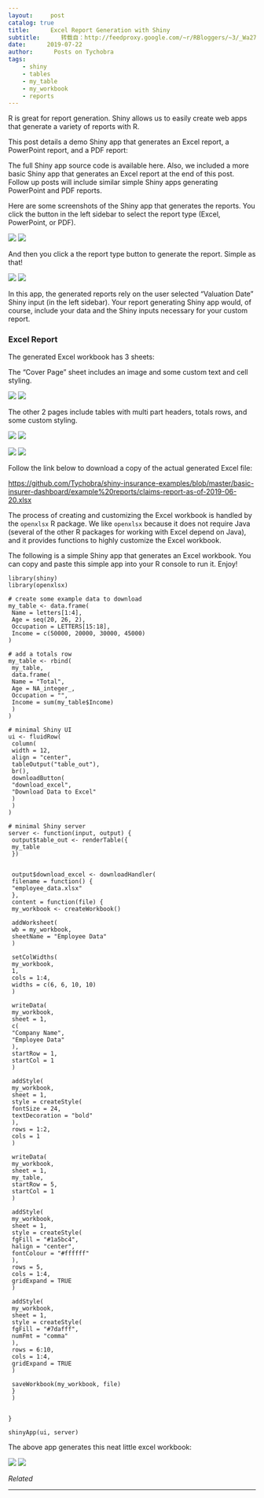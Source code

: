 ```yaml
---
layout:     post
catalog: true
title:      Excel Report Generation with Shiny
subtitle:      转载自：http://feedproxy.google.com/~r/RBloggers/~3/_Wa2790_30E/
date:      2019-07-22
author:      Posts on Tychobra
tags:
    - shiny
    - tables
    - my_table
    - my_workbook
    - reports
---
```






R is great for report generation. Shiny allows us to easily create web apps that generate a variety of reports with R.

This post details a demo Shiny app that generates an Excel report, a PowerPoint report, and a PDF report:

The full Shiny app source code is available here. Also, we included a more basic Shiny app that generates an Excel report at the end of this post. Follow up posts will include similar simple Shiny apps generating PowerPoint and PDF reports.

Here are some screenshots of the Shiny app that generates the reports. You click the button in the left sidebar to select the report type (Excel, PowerPoint, or PDF).

![](https://i2.wp.com/res.cloudinary.com/dxqnb8xjb/image/upload/v1563802321/app_dashboard_daapzg.png?w=456&is-pending-load=1#038;ssl=1)
![](https://i2.wp.com/res.cloudinary.com/dxqnb8xjb/image/upload/v1563802321/app_dashboard_daapzg.png?w=456&ssl=1)


And then you click a the report type button to generate the report. Simple as that!

![](https://i2.wp.com/res.cloudinary.com/dxqnb8xjb/image/upload/v1563802329/app_modal_hspqzn.png?w=456&is-pending-load=1#038;ssl=1)
![](https://i2.wp.com/res.cloudinary.com/dxqnb8xjb/image/upload/v1563802329/app_modal_hspqzn.png?w=456&ssl=1)


In this app, the generated reports rely on the user selected “Valuation Date” Shiny input (in the left sidebar). Your report generating Shiny app would, of course, include your data and the Shiny inputs necessary for your custom report.

### Excel Report

The generated Excel workbook has 3 sheets:

The “Cover Page” sheet includes an image and some custom text and cell styling.

![](https://i2.wp.com/res.cloudinary.com/dxqnb8xjb/image/upload/v1563802351/cover_xlsx_pb0ubt.png?w=456&is-pending-load=1#038;ssl=1)
![](https://i2.wp.com/res.cloudinary.com/dxqnb8xjb/image/upload/v1563802351/cover_xlsx_pb0ubt.png?w=456&ssl=1)


The other 2 pages include tables with multi part headers, totals rows, and some custom styling.

![](https://i1.wp.com/res.cloudinary.com/dxqnb8xjb/image/upload/v1563802377/exhibit_1_xlsx_i5yhnn.png?w=456&is-pending-load=1#038;ssl=1)
![](https://i1.wp.com/res.cloudinary.com/dxqnb8xjb/image/upload/v1563802377/exhibit_1_xlsx_i5yhnn.png?w=456&ssl=1)


![](https://i1.wp.com/res.cloudinary.com/dxqnb8xjb/image/upload/v1563802390/exhibit_2_xlsx_ujk1jm.png?w=456&is-pending-load=1#038;ssl=1)
![](https://i1.wp.com/res.cloudinary.com/dxqnb8xjb/image/upload/v1563802390/exhibit_2_xlsx_ujk1jm.png?w=456&ssl=1)


Follow the link below to download a copy of the actual generated Excel file:

https://github.com/Tychobra/shiny-insurance-examples/blob/master/basic-insurer-dashboard/example%20reports/claims-report-as-of-2019-06-20.xlsx

The process of creating and customizing the Excel workbook is handled by the `openxlsx` R package. We like `openxlsx` because it does not require Java (several of the other R packages for working with Excel depend on Java), and it provides functions to highly customize the Excel workbook.

The following is a simple Shiny app that generates an Excel workbook. You can copy and paste this simple app into your R console to run it. Enjoy!

```
library(shiny)
library(openxlsx)

# create some example data to download
my_table <- data.frame(
 Name = letters[1:4],
 Age = seq(20, 26, 2),
 Occupation = LETTERS[15:18],
 Income = c(50000, 20000, 30000, 45000)
)

# add a totals row
my_table <- rbind(
 my_table,
 data.frame(
 Name = "Total",
 Age = NA_integer_,
 Occupation = "",
 Income = sum(my_table$Income)
 )
)

# minimal Shiny UI
ui <- fluidRow(
 column(
 width = 12,
 align = "center",
 tableOutput("table_out"),
 br(),
 downloadButton(
 "download_excel", 
 "Download Data to Excel"
 )
 )
)

# minimal Shiny server
server <- function(input, output) {
 output$table_out <- renderTable({
 my_table
 })
 
 
 output$download_excel <- downloadHandler(
 filename = function() {
 "employee_data.xlsx"
 },
 content = function(file) {
 my_workbook <- createWorkbook()
 
 addWorksheet(
 wb = my_workbook,
 sheetName = "Employee Data"
 )
 
 setColWidths(
 my_workbook,
 1,
 cols = 1:4,
 widths = c(6, 6, 10, 10)
 )
 
 writeData(
 my_workbook,
 sheet = 1,
 c(
 "Company Name",
 "Employee Data"
 ),
 startRow = 1,
 startCol = 1
 )
 
 addStyle(
 my_workbook,
 sheet = 1,
 style = createStyle(
 fontSize = 24,
 textDecoration = "bold"
 ),
 rows = 1:2,
 cols = 1
 )
 
 writeData(
 my_workbook,
 sheet = 1,
 my_table,
 startRow = 5,
 startCol = 1
 )
 
 addStyle(
 my_workbook,
 sheet = 1,
 style = createStyle(
 fgFill = "#1a5bc4",
 halign = "center",
 fontColour = "#ffffff"
 ),
 rows = 5,
 cols = 1:4,
 gridExpand = TRUE
 )
 
 addStyle(
 my_workbook,
 sheet = 1,
 style = createStyle(
 fgFill = "#7dafff",
 numFmt = "comma"
 ),
 rows = 6:10,
 cols = 1:4,
 gridExpand = TRUE
 )
 
 saveWorkbook(my_workbook, file)
 }
 )

 
}

shinyApp(ui, server)
```

The above app generates this neat little excel workbook:

![](https://i0.wp.com/res.cloudinary.com/dxqnb8xjb/image/upload/v1563802364/demo_app_xlsx_fasmg6.png?w=456&is-pending-load=1#038;ssl=1)
![](https://i0.wp.com/res.cloudinary.com/dxqnb8xjb/image/upload/v1563802364/demo_app_xlsx_fasmg6.png?w=456&ssl=1)



*Related*







---
